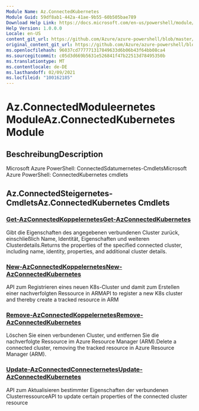 ```yaml
---
Module Name: Az.ConnectedKubernetes
Module Guid: 59df8ab1-442a-41ae-9b55-60b505bae789
Download Help Link: https://docs.microsoft.com/en-us/powershell/module/az.connectedkubernetes
Help Version: 1.0.0.0
Locale: en-US
content_git_url: https://github.com/Azure/azure-powershell/blob/master/src/ConnectedKubernetes/help/Az.ConnectedKubernetes.md
original_content_git_url: https://github.com/Azure/azure-powershell/blob/master/src/ConnectedKubernetes/help/Az.ConnectedKubernetes.md
ms.openlocfilehash: 96037cd777771317849633d6b06b43f64bb08ca4
ms.sourcegitcommit: c05d3d669b5631e526841f47b22513d78495350b
ms.translationtype: MT
ms.contentlocale: de-DE
ms.lasthandoff: 02/09/2021
ms.locfileid: "100162185"
---
```

# <span data-ttu-id="c541f-101">Az.ConnectedModuleernetes Module</span><span class="sxs-lookup"><span data-stu-id="c541f-101">Az.ConnectedKubernetes Module</span></span>
## <span data-ttu-id="c541f-102">Beschreibung</span><span class="sxs-lookup"><span data-stu-id="c541f-102">Description</span></span>
<span data-ttu-id="c541f-103">Microsoft Azure PowerShell: ConnectedSdatumernetes-Cmdlets</span><span class="sxs-lookup"><span data-stu-id="c541f-103">Microsoft Azure PowerShell: ConnectedKubernetes cmdlets</span></span>

## <span data-ttu-id="c541f-104">Az.ConnectedSteigernetes-Cmdlets</span><span class="sxs-lookup"><span data-stu-id="c541f-104">Az.ConnectedKubernetes Cmdlets</span></span>
### [<span data-ttu-id="c541f-105">Get-AzConnectedKoppelernetes</span><span class="sxs-lookup"><span data-stu-id="c541f-105">Get-AzConnectedKubernetes</span></span>](Get-AzConnectedKubernetes.md)
<span data-ttu-id="c541f-106">Gibt die Eigenschaften des angegebenen verbundenen Cluster zurück, einschließlich Name, Identität, Eigenschaften und weiteren Clusterdetails.</span><span class="sxs-lookup"><span data-stu-id="c541f-106">Returns the properties of the specified connected cluster, including name, identity, properties, and additional cluster details.</span></span>

### [<span data-ttu-id="c541f-107">New-AzConnectedKoppelernetes</span><span class="sxs-lookup"><span data-stu-id="c541f-107">New-AzConnectedKubernetes</span></span>](New-AzConnectedKubernetes.md)
<span data-ttu-id="c541f-108">API zum Registrieren eines neuen K8s-Cluster und damit zum Erstellen einer nachverfolgten Ressource in ARM</span><span class="sxs-lookup"><span data-stu-id="c541f-108">API to register a new K8s cluster and thereby create a tracked resource in ARM</span></span>

### [<span data-ttu-id="c541f-109">Remove-AzConnectedKoppelernetes</span><span class="sxs-lookup"><span data-stu-id="c541f-109">Remove-AzConnectedKubernetes</span></span>](Remove-AzConnectedKubernetes.md)
<span data-ttu-id="c541f-110">Löschen Sie einen verbundenen Cluster, und entfernen Sie die nachverfolgte Ressource im Azure Resource Manager (ARM).</span><span class="sxs-lookup"><span data-stu-id="c541f-110">Delete a connected cluster, removing the tracked resource in Azure Resource Manager (ARM).</span></span>

### [<span data-ttu-id="c541f-111">Update-AzConnectedConnecternetes</span><span class="sxs-lookup"><span data-stu-id="c541f-111">Update-AzConnectedKubernetes</span></span>](Update-AzConnectedKubernetes.md)
<span data-ttu-id="c541f-112">API zum Aktualisieren bestimmter Eigenschaften der verbundenen Clusterressource</span><span class="sxs-lookup"><span data-stu-id="c541f-112">API to update certain properties of the connected cluster resource</span></span>

